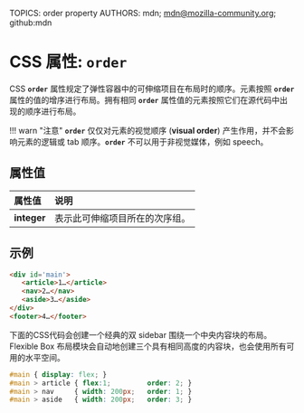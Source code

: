 TOPICS: order property
AUTHORS: mdn; mdn@mozilla-community.org; github:mdn

# CSS 属性: `order`

CSS **`order`** 属性规定了弹性容器中的可伸缩项目在布局时的顺序。元素按照 **`order`** 属性的值的增序进行布局。拥有相同 **`order`** 属性值的元素按照它们在源代码中出现的顺序进行布局。

!!! warn "注意"
    **`order`** 仅仅对元素的视觉顺序 (**visual order**) 产生作用，并不会影响元素的逻辑或 tab 顺序。**`order`** 不可以用于非视觉媒体，例如 speech。

## 属性值

| 属性值 | 说明 |
| :--- | :--- |
| **integer** | 表示此可伸缩项目所在的次序组。|

## 示例

```html
<div id='main'>
   <article>1…</article>
   <nav>2…</nav>
   <aside>3…</aside>
</div>
<footer>4…</footer>
```

下面的CSS代码会创建一个经典的双 sidebar 围绕一个中央内容块的布局。 Flexible Box 布局模块会自动地创建三个具有相同高度的内容块，也会使用所有可用的水平空间。

```css
#main { display: flex; }
#main > article { flex:1;         order: 2; }
#main > nav     { width: 200px;   order: 1; }
#main > aside   { width: 200px;   order: 3; }
```
